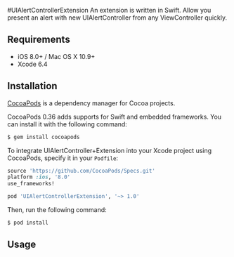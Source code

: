 #UIAlertControllerExtension
An extension is written in Swift. Allow you present an alert with new UIAlertController from any ViewController quickly.

## Requirements
- iOS 8.0+ / Mac OS X 10.9+
- Xcode 6.4

## Installation
[CocoaPods](http://cocoapods.org) is a dependency manager for Cocoa projects.

CocoaPods 0.36 adds supports for Swift and embedded frameworks. You can install it with the following command:

```bash
$ gem install cocoapods
```
To integrate UIAlertController+Extension into your Xcode project using CocoaPods, specify it in your `Podfile`:

```ruby
source 'https://github.com/CocoaPods/Specs.git'
platform :ios, '8.0'
use_frameworks!

pod 'UIAlertControllerExtension', '~> 1.0'
```

Then, run the following command:

```bash
$ pod install
```

## Usage
```swift
```
